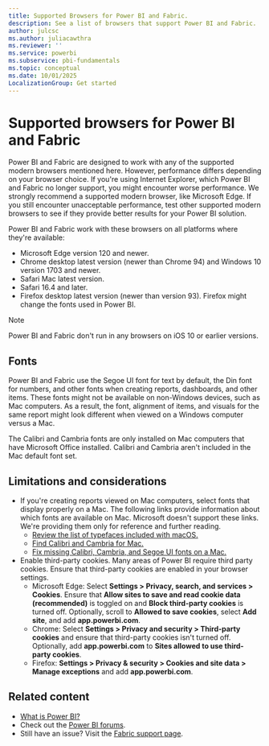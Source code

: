 ```yaml
---
title: Supported Browsers for Power BI and Fabric.
description: See a list of browsers that support Power BI and Fabric.
author: julcsc
ms.author: juliacawthra
ms.reviewer: ''
ms.service: powerbi
ms.subservice: pbi-fundamentals
ms.topic: conceptual
ms.date: 10/01/2025
LocalizationGroup: Get started
---
```

# Supported browsers for Power BI and Fabric

Power BI and Fabric are designed to work with any of the supported modern browsers mentioned here. However, performance differs depending on your browser choice. If you're using Internet Explorer, which Power BI and Fabric no longer support, you might encounter worse performance. We strongly recommend a supported modern browser, like Microsoft Edge. If you still encounter unacceptable performance, test other supported modern browsers to see if they provide better results for your Power BI solution.

Power BI and Fabric work with these browsers on all platforms where they're available:

- Microsoft Edge version 120 and newer.
- Chrome desktop latest version (newer than Chrome 94) and Windows 10 version 1703 and newer.
- Safari Mac latest version.
- Safari 16.4 and later.
- Firefox desktop latest version (newer than version 93). Firefox might change the fonts used in Power BI.

> [!NOTE]
> Power BI and Fabric don't run in any browsers on iOS 10 or earlier versions.

## Fonts

Power BI and Fabric use the Segoe UI font for text by default, the Din font for numbers, and other fonts when creating reports, dashboards, and other items. These fonts might not be available on non-Windows devices, such as Mac computers. As a result, the font, alignment of items, and visuals for the same report might look different when viewed on a Windows computer versus a Mac.

The Calibri and Cambria fonts are only installed on Mac computers that have Microsoft Office installed. Calibri and Cambria aren't included in the Mac default font set.

## Limitations and considerations

- If you're creating reports viewed on Mac computers, select fonts that display properly on a Mac. The following links provide information about which fonts are available on Mac. Microsoft doesn't support these links. We're providing them only for reference and further reading.
  - [Review the list of typefaces included with macOS.](https://wikipedia.org/wiki/List_of_typefaces_included_with_macOS)
  - [Find Calibri and Cambria for Mac.](https://apple.stackexchange.com/questions/128091/where-can-i-find-default-microsoft-fonts-calibri-cambria)
  - [Fix missing Calibri, Cambria, and Segoe UI fonts on a Mac.](https://ben.lobaugh.net/blog/204750/how-to-fix-missing-calibri-and-cambria-fonts-on-mac)
- Enable third-party cookies. Many areas of Power BI require third party cookies. Ensure that third-party cookies are enabled in your browser settings.
  - Microsoft Edge: Select **Settings > Privacy, search, and services > Cookies**. Ensure that **Allow sites to save and read cookie data (recommended)** is toggled on and **Block third-party cookies** is turned off. Optionally, scroll to **Allowed to save cookies**, select **Add site**, and add **app.powerbi.com**.
  - Chrome: Select **Settings > Privacy and security > Third-party cookies** and ensure that third-party cookies isn't turned off. Optionally, add **app.powerbi.com** to **Sites allowed to use third-party cookies**.
  - Firefox: **Settings > Privacy & security > Cookies and site data > Manage exceptions** and add **app.powerbi.com**.

## Related content

- [What is Power BI?](power-bi-overview.md)
- Check out the [Power BI forums](https://community.fabric.microsoft.com/t5/Power-BI-forums/ct-p/powerbi).
- Still have an issue? Visit the [Fabric support page](https://support.fabric.microsoft.com/support/).
